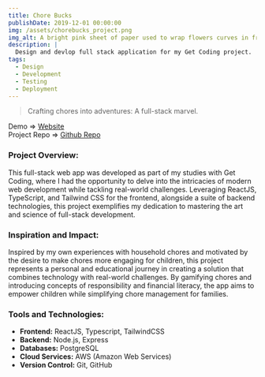 ```yaml
---
title: Chore Bucks
publishDate: 2019-12-01 00:00:00
img: /assets/chorebucks_project.png
img_alt: A bright pink sheet of paper used to wrap flowers curves in front of rich blue background
description: |
  Design and devlop full stack application for my Get Coding project.
tags:
  - Design
  - Development
  - Testing
  - Deployment
---
```


> Crafting chores into adventures: A full-stack marvel.

Demo => <a href="https://millerm30.github.io/chorebucks_react/" target="_blank">Website</a> <br>
Project Repo => <a href="https://github.com/millerm30/chore-bucks" target="_blank">Github Repo</a> <br>

### Project Overview:
This full-stack web app was developed as part of my studies with Get Coding, where I had the opportunity to delve into the intricacies of modern web development while tackling real-world challenges. Leveraging ReactJS, TypeScript, and Tailwind CSS for the frontend, alongside a suite of backend technologies, this project exemplifies my dedication to mastering the art and science of full-stack development.

### Inspiration and Impact:
Inspired by my own experiences with household chores and motivated by the desire to make chores more engaging for children, this project represents a personal and educational journey in creating a solution that combines technology with real-world challenges. By gamifying chores and introducing concepts of responsibility and financial literacy, the app aims to empower children while simplifying chore management for families.

### Tools and Technologies:

- **Frontend:** ReactJS, Typescript, TailwindCSS
- **Backend:** Node.js, Express
- **Databases:** PostgreSQL
- **Cloud Services:** AWS (Amazon Web Services)
- **Version Control:** Git, GitHub

